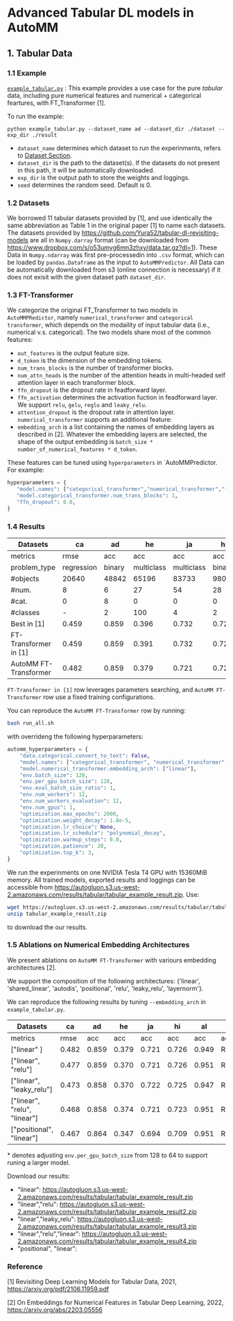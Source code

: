 # Advanced Tabular DL models in AutoMM

## 1. Tabular Data


### 1.1 Example
[`example_tabular.py`](./example_tabular.py) : This example provides a use case for the pure *tabular* data, including pure numerical features and numerical + categorical feartures, with FT_Transformer [1].

To run the example: 

```python example_tabular.py --dataset_name ad --dataset_dir ./dataset --exp_dir ./result```
   - `dataset_name` determines which dataset to run the experinments, refers to [Dataset Section](###1.2-Datasets).
   - `dataset_dir` is the path to the dataset(s). If the datasets do not present in this path, it will be automatically downloaded.
   - `exp_dir` is the output path to store the weights and loggings. 
   - `seed` determines the random seed. Default is 0.


### 1.2 Datasets
We borrowed 11 tabular datasets provided by [1], and use identically the same abbreviation as Table 1 in the original paper [1] to name each datasets. 
The datasets provided by https://github.com/Yura52/tabular-dl-revisiting-models are all in  `Numpy.darray` format (can be downloaded from https://www.dropbox.com/s/o53umyg6mn3zhxy/data.tar.gz?dl=1). 
These Data in `Numpy.ndarray` was first pre-processedin into `.csv` format, which can be loaded by `pandas.Dataframe` as the input to `AutoMMPredictor`. 
All Data can be automatically downloaded from s3 (online connection is necessary) if it does not exisit with the given dataset path `dataset_dir`. 


### 1.3 FT-Transformer
We categorize the original FT_Transformer to two models in `AutoMMPRedictor`, namely `numerical_transformer` and `categorical transformer`, which depends on the modaility of input tabular data (i.e., numerical v.s. categorical). The two models share most of the common features:
   - `out_features` is the output feature size.
   - `d_token` is the dimension of the embedding tokens.
   - `num_trans_blocks` is the number of transformer blocks.
   - `num_attn_heads` is the number of the attention heads in multi-headed self attention layer in each transformer block.
   - `ffn_dropout` is the dropout rate in feadforward layer.
   - `ffn_activation` determines the activation fuction in feadforward layer. We support `relu`, `gelu`, `reglu` and `leaky_relu`.
   - `attention_dropout` is the dropout rate in attention layer.
`numerical_transformer` supports an additional feature:
   - `embedding_arch` is a list containing the names of embedding layers as described in [2]. Whatever the embedding layers are selected, the shape of the output embedding is `batch_size * number_of_numerical_features * d_token`.
  
These features can be tuned using `hyperparameters` in `AutoMMPredictor. For example: 
```python
hyperparameters = {
   "model.names": ["categorical_transformer","numerical_transformer","fusion_transformer"],
   "model.categorical_transformer.num_trans_blocks": 1,
   "ffn_dropout": 0.0,
}
```


### 1.4 Results

Datasets | ca | ad | he | ja | hi | al | ep | ye | co | ya | mi 
----  | ----  | ----  | ----  | ----  | ----  | ----  | ----  | ----  | ----  | ----  | ----  
metrics | rmse | acc | acc | acc | acc | acc | acc | rmse | acc | rmse | rmse
problem_type | regression | binary | multiclass | multiclass | binary | multiclass | binary | regression | multiclass | regression | regression
#objects | 20640 | 48842 | 65196 | 83733 | 98050 | 108000 | 500000 | 515345 | 581012 | 709877 | 1200192
#num. | 8 | 6 | 27 | 54 | 28 | 128 | 2000 | 90 | 54 | 699 | 136
#cat. | 0 | 8 | 0 | 0 | 0 | 0 | 0 | 0 | 0 | 0 | 0
#classes | - | 2 | 100 | 4 | 2 | 1000 | 2 | - | 7 | - | -
Best in [1] | 0.459 | 0.859 | 0.396 | 0.732 | 0.729 | 0.963 | 0.8982 | 8.794 | 0.970 | 0.753 | 0.745
FT-Transformer in [1] | 0.459 | 0.859 | 0.391 | 0.732 | 0.729 | 0.960 | 0.8982 | 8.855 | 0.970 | 0.756 | 0.746
AutoMM FT-Transformer | 0.482 | 0.859 | 0.379 | 0.721 | 0.726 | 0.949 | RuntimeError | 8.891 | 0.963 | 0.769 | 0.761

`FT-Transformer in [1]` row leverages parameters searching, and `AutoMM FT-Transformer` row use a fixed training configurations.

You can reproduce the `AutoMM FT-Transformer` row by running:
```bash
bash run_all.sh
```
with overrideng the following hyperparameters:
```python
automm_hyperparameters = {
    "data.categorical.convert_to_text": False,
    "model.names": ["categorical_transformer", "numerical_transformer", "fusion_transformer"],
    "model.numerical_transformer.embedding_arch": ["linear"],
    "env.batch_size": 128,
    "env.per_gpu_batch_size": 128,
    "env.eval_batch_size_ratio": 1,
    "env.num_workers": 12,
    "env.num_workers_evaluation": 12,
    "env.num_gpus": 1,
    "optimization.max_epochs": 2000,
    "optimization.weight_decay": 1.0e-5,
    "optimization.lr_choice": None,
    "optimization.lr_schedule": "polynomial_decay",
    "optimization.warmup_steps": 0.0,
    "optimization.patience": 20,
    "optimization.top_k": 3,
}
```

We run the experinments on one NVIDIA Tesla T4 GPU with 15360MiB memory.
All trained models, exported results and loggings can be accessible from https://autogluon.s3.us-west-2.amazonaws.com/results/tabular/tabular_example_result.zip.
Use:
```bash
wget https://autogluon.s3.us-west-2.amazonaws.com/results/tabular/tabular_example_result.zip
unzip tabular_example_result.zip
```
to download the our results.


### 1.5 Ablations on Numerical Embedding Architectures

We present ablations on `AutoMM FT-Transformer` with variours embedding architectures [2].

We support the composition of the following architectures: {'linear', 'shared_linear', 'autodis', 'positional', 'relu', 'leaky_relu', 'layernorm'}.

We can reproduce the following results by tuning `--embedding_arch` in `example_tabular.py`.

Datasets | ca | ad | he | ja | hi | al | ep | ye | co | ya | mi 
----  | ----  | ----  | ----  | ----  | ----  | ----  | ----  | ----  | ----  | ----  | ----  
metrics | rmse | acc | acc | acc | acc | acc | acc | rmse | acc | rmse | rmse
["linear" ] | 0.482 | 0.859 | 0.379 | 0.721 | 0.726 | 0.949 | RuntimeError | 8.891 | 0.963 | 0.769 | 0.761
["linear", "relu"] | 0.477 | 0.859 | 0.370 | 0.721 | 0.726 | 0.951 | RuntimeError | 8.953 | 0.967 | 0.772 | 0.757
["linear", "leaky_relu"] | 0.473 | 0.858 | 0.370 | 0.722 | 0.725 | 0.947 | RuntimeError | 8.915 | 0.965 | 0.771 | 0.776
["linear", "relu", "linear"] | 0.468 | 0.858 | 0.374 | 0.721 | 0.723 | 0.951 | RuntimeError | 8.941 | 0.965 | 0.769\* | 0.770
["positional", "linear"] | 0.467 | 0.864 | 0.347 | 0.694 | 0.709 | 0.951 | RuntimeError |  | 0.967 | \* | 

\* denotes adjusting `env.per_gpu_batch_size` from 128 to 64 to support runing a larger model.

Download our results:
   - "linear": https://autogluon.s3.us-west-2.amazonaws.com/results/tabular/tabular_example_result.zip
   - "linear","relu": https://autogluon.s3.us-west-2.amazonaws.com/results/tabular/tabular_example_result2.zip
   - "linear","leaky_relu": https://autogluon.s3.us-west-2.amazonaws.com/results/tabular/tabular_example_result3.zip
   - "linear","relu","linear": https://autogluon.s3.us-west-2.amazonaws.com/results/tabular/tabular_example_result4.zip
   - "positional", "linear":

### Reference
[1] Revisiting Deep Learning Models for Tabular Data, 2021, https://arxiv.org/pdf/2106.11959.pdf

[2] On Embeddings for Numerical Features in Tabular Deep Learning, 2022, https://arxiv.org/abs/2203.05556
